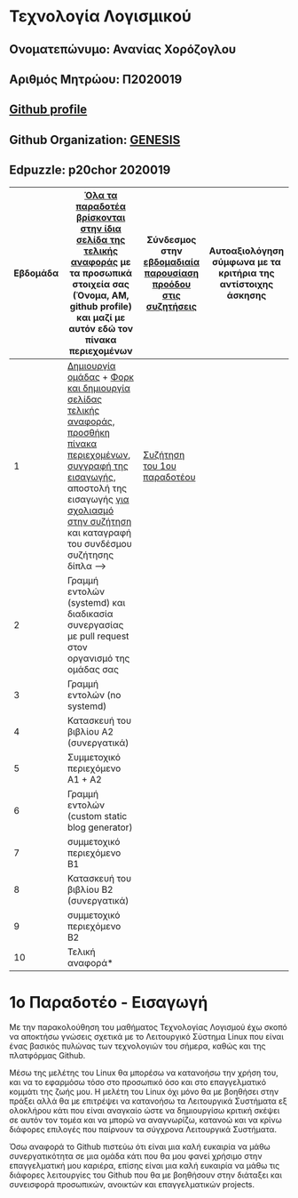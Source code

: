 # Τεχνολογία Λογισμικού 

## Ονοματεπώνυμο: Ανανίας Χορόζογλου

## Αριθμός Μητρώου: Π2020019

## [Github profile](https://github.com/Anomacti)

## Github Organization: [GENESIS](https://github.com/Genesis-The-Beginning)

## Edpuzzle: p20chor 2020019

| Εβδομάδα | [Όλα τα παραδοτέα βρίσκονται στην ίδια σελίδα της τελικής αναφοράς](https://epidrome.github.io/teaching/deliverables/) με τα προσωπικά στοιχεία σας (Όνομα, ΑΜ, github profile) και μαζί με αυτόν εδώ τον πίνακα περιεχομένων | Σύνδεσμος στην [εβδομαδιαία παρουσίαση προόδου στις συζητήσεις](https://github.com/courses-ionio/help/discussions/categories/show-and-tell) | Αυτοαξιολόγηση σύμφωνα με τα κριτήρια της αντίστοιχης άσκησης |
| --- | --- | --- | --- |
| 1 | [Δημιουργία ομάδας](https://epidrome.github.io/teaching/team/) + [Φορκ και δημιουργία σελίδας τελικής αναφοράς](https://epidrome.github.io/teaching/guide/), [προσθήκη πίνακα περιεχομένων](https://raw.githubusercontent.com/courses-ionio/sw/master/README.md), [συγγραφή της εισαγωγής](https://epidrome.github.io/teaching/intro/), αποστολή της εισαγωγής [για σχολιασμό στην συζήτηση](https://github.com/courses-ionio/sw/discussions/categories/show-and-tell) και καταγραφή του συνδέσμου συζήτησης δίπλα --> | [Συζήτηση του 1ου παραδοτέου](https://github.com/courses-ionio/sw/discussions/1152) | |
| 2 | Γραμμή εντολών (systemd) και διαδικασία συνεργασίας με pull request στον οργανισμό της ομάδας σας | | |
| 3 | Γραμμή εντολών (no systemd) | | |
| 4 | Κατασκευή του βιβλίου Α2 (συνεργατικά) | | |
| 5 | Συμμετοχικό περιεχόμενο A1 + A2 | | |
| 6 | Γραμμή εντολών (custom static blog generator) | | |
| 7 | συμμετοχικό περιεχόμενο B1 | | |
| 8 | Κατασκευή του βιβλίου Β2 (συνεργατικά) | | |
| 9 | συμμετοχικό περιεχόμενο B2 | | |
| 10 | Τελική αναφορά* | | |

# 1ο Παραδοτέο - Εισαγωγή

Με την παρακολούθηση του μαθήματος Τεχνολογίας Λογισμού έχω σκοπό να αποκτήσω γνώσεις σχετικά με το Λειτουργικό Σύστημα Linux που είναι ένας βασικός πυλώνας των τεχνολογιών του σήμερα, καθώς και της πλατφόρμας Github. 

Μέσω της μελέτης του Linux θα μπορέσω να κατανοήσω την χρήση του, και να το εφαρμόσω τόσο στο προσωπικό όσο και στο επαγγελματικό κομμάτι της ζωής μου. Η μελέτη του Linux όχι μόνο θα με βοηθήσει στην πράξει αλλά θα με επιτρέψει να κατανοήσω τα Λειτουργικά Συστήματα εξ ολοκλήρου κάτι που είναι αναγκαίο ώστε να δημιουργίσω κριτική σκέψει σε αυτόν τον τομέα και να μπορώ να αναγνωρίζω, κατανοώ και να κρίνω διάφορες επιλογές που παίρνουν τα σύγχρονα Λειτουργικά Συστήματα.

Όσω αναφορά το Github πιστεύω ότι είναι μια καλή ευκαιρία να μάθω συνεργατικότητα σε μια ομάδα κάτι που θα μου φανεί χρήσιμο στην επαγγελματική μου καριέρα, επίσης είναι μια καλή ευκαιρία να μάθω τις διάφορες λειτουργίες του Github που θα με βοηθήσουν στην διάταξει και συνεισφορά προσωπικών, ανοικτών και επαγγελματικών projects.
